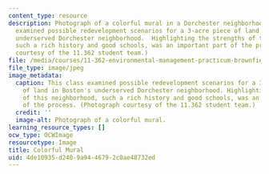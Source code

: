 ```yaml
---
content_type: resource
description: Photograph of a colorful mural in a Dorchester neighborhood. This class
  examined possible redevelopment scenarios for a 3-acre piece of land in Boston's
  underserved Dorchester neighborhood.  Highlighting the strengths of this neighborhood,
  such a rich history and good schools, was an important part of the process. (Photograph
  courtesy of the 11.362 student team.)
file: /media/courses/11-362-environmental-management-practicum-brownfield-redevelopment-fall-2006/4de10935d2409a9446792c0ae48732ed_11-362f06.jpg
file_type: image/jpeg
image_metadata:
  caption: This class examined possible redevelopment scenarios for a 3-acre piece
    of land in Boston's underserved Dorchester neighborhood. Highlighting the strengths
    of this neighborhood, such a rich history and good schools, was an important part
    of the process. (Photograph courtesy of the 11.362 student team.)
  credit: ''
  image-alt: Photograph of a colorful mural.
learning_resource_types: []
ocw_type: OCWImage
resourcetype: Image
title: Colorful Mural
uid: 4de10935-d240-9a94-4679-2c0ae48732ed
---
```

